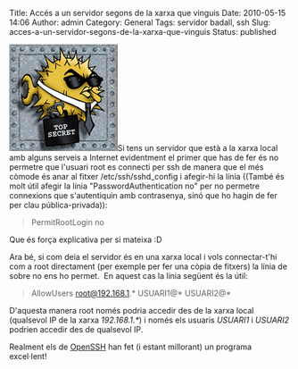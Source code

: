 Title: Accés a un servidor segons de la xarxa que vinguis
Date: 2010-05-15 14:06
Author: admin
Category: General
Tags: servidor badall, ssh
Slug: acces-a-un-servidor-segons-de-la-xarxa-que-vinguis
Status: published

[<img src="./wp-content/uploads/2007/11/openssh_logo.png" title="logotip de l&#39;Openssh" class="alignright size-full wp-image-225" width="194" height="191" />](./wp-content/uploads/2007/11/openssh_logo.png)Si tens un servidor que està a la xarxa local amb alguns serveis a Internet evidentment el primer que has de fer és no permetre que l'usuari root es connecti per ssh de manera que el més còmode és anar al fitxer /etc/ssh/sshd_config i afegir-hi la línia ((També és molt útil afegir la línia "PasswordAuthentication no" per no permetre connexions que s'autentiquin amb contrasenya, sinó que ho hagin de fer per clau pública-privada)):

> PermitRootLogin no

Que és força explicativa per si mateixa :D

Ara bé, si com deia el servidor és en una xarxa local i vols connectar-t'hi com a root directament (per exemple per fer una còpia de fitxers) la línia de sobre no ens ho permet.  En aquest cas la línia següent és la útil:

> AllowUsers root@192.168.1.\* USUARI1@\* USUARI2@\*

D'aquesta manera root només podria accedir des de la xarxa local (qualsevol IP de la xarxa *192.168.1.\**) i només els usuaris *USUARI1* i *USUARI2* podrien accedir des de qualsevol IP.

Realment els de [OpenSSH](http://www.openssh.com/ "Pàgina oficial del programa OpenSSH") han fet (i estant millorant) un programa excel·lent!
